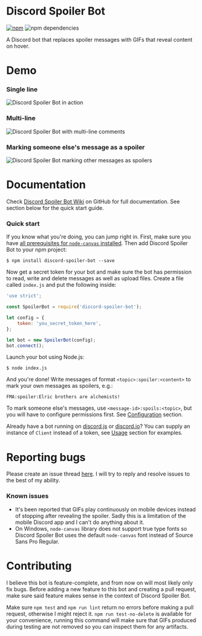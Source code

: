 # Discord Spoiler Bot

[![npm](https://img.shields.io/npm/dt/discord-spoiler-bot.svg)](https://www.npmjs.com/package/discord-spoiler-bot)
![npm dependencies](https://david-dm.org/TimboKZ/discord-spoiler-bot.svg)

A Discord bot that replaces spoiler messages with GIFs that reveal content on hover.

# Demo

### Single line

![Discord Spoiler Bot in action](https://foxypanda-ghost.s3.amazonaws.com/2017/Feb/Spoiler_Bot_One_Line-1487990846207.gif)

### Multi-line

![Discord Spoiler Bot with multi-line comments](https://foxypanda-ghost.s3.amazonaws.com/2017/Feb/Spoiler_Bot_Multiple_Lines-1487991244852.gif)

### Marking someone else's message as a spoiler

![Discord Spoiler Bot marking other messages as spoilers](https://foxypanda-ghost.s3.amazonaws.com/2017/Feb/Spoiler_Bot_Other_Messages-1488088171731.gif)

# Documentation
 
 Check [Discord Spoiler Bot Wiki](https://github.com/TimboKZ/discord-spoiler-bot/wiki) on GitHub for full documentation. See section below for the quick start guide.

### Quick start

If you know what you're doing, you can jump right in. First, make sure you have [all prerequisites for `node-canvas` installed](https://github.com/Automattic/node-canvas#installation). Then add Discord Spoiler Bot to your npm project:

```shell
$ npm install discord-spoiler-bot --save
```

Now get a secret token for your bot and make sure the bot has permission to read, write and delete messages as well as upload files. Create a file called `index.js` and put the following inside:

```javascript
'use strict';

const SpoilerBot = require('discord-spoiler-bot');

let config = {
    token: 'you_secret_token_here',
};

let bot = new SpoilerBot(config);
bot.connect();
```

Launch your bot using Node.js:

```shell
$ node index.js
```

And you're done! Write messages of format `<topic>:spoiler:<content>` to mark your own messages as spoilers, e.g.:

```
FMA:spoiler:Elric brothers are alchemists!
```

To mark someone else's messages, use `<message-id>:spoils:<topic>`, but you will have to configure permissions first. See [Configuration](https://github.com/TimboKZ/discord-spoiler-bot/wiki/Configuration) section.

Already have a bot running on [discord.js](https://github.com/hydrabolt/discord.js/) or [discord.io](https://github.com/izy521/discord.io)? You can supply an instance of `Client` instead of a token, see [Usage](https://github.com/TimboKZ/discord-spoiler-bot/wiki/Usage) section for examples.

# Reporting bugs

Please create an issue thread [here](https://github.com/TimboKZ/discord-spoiler-bot/issues). I will try to reply and resolve issues to the best of my ability.

### Known issues

* It's been reported that GIFs play continuously on mobile devices instead of stopping after revealing the spoiler. Sadly this is a limitation of the mobile Discord app and I can't do anything about it.
* On Windows, `node-canvas` library does not support true type fonts so Discord Spoiler Bot uses the default `node-canvas` font instead of Source Sans Pro Regular. 

# Contributing

I believe this bot is feature-complete, and from now on will most likely only fix bugs. Before adding a new feature to this bot and creating a pull request, make sure said feature makes sense in the context of Discord Spoiler Bot.

Make sure `npm test` and `npm run lint` return no errors before making a pull request, otherwise I might reject it. `npm run test-no-delete` is available for your convenience, running this command will make sure that GIFs produced during testing are not removed so you can inspect them for any artifacts.